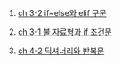 1. [ch 3-2 if~else와 elif 구문](https://github.com/sseinn/Python_Study/blob/main/ch%203-2%20if~else%EC%99%80%20elif%20%EA%B5%AC%EB%AC%B8.md)

2. [ch 3-1 불 자료형과 if 조건문](https://github.com/sseinn/Python_Study/blob/main/ch%203-1%20%EB%B6%88%20%EC%9E%90%EB%A3%8C%ED%98%95%EA%B3%BC%20if%20%EC%A1%B0%EA%B1%B4%EB%AC%B8.md)

3. [ch 4-2 딕셔너리와 반복문](https://github.com/sseinn/Python_Study/blob/main/ch%204-2%20%EB%94%95%EC%85%94%EB%84%88%EB%A6%AC%EC%99%80%20%EB%B0%98%EB%B3%B5%EB%AC%B8.md)
